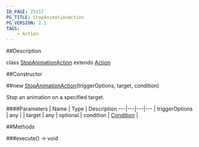 ```yaml
---
ID_PAGE: 25157
PG_TITLE: StopAnimationAction
PG_VERSION: 2.1
TAGS:
    - Action
---
```

##Description

class [StopAnimationAction](/classes/2.2-alpha/StopAnimationAction) extends [Action](/classes/2.2-alpha/Action)



##Constructor

##new [StopAnimationAction](/classes/2.2-alpha/StopAnimationAction)(triggerOptions, target, condition)

Stop an animation on a specified target.

####Parameters
 | Name | Type | Description
---|---|---|---
 | triggerOptions | any | 
 | target | any | 
optional | condition | [Condition](/classes/2.2-alpha/Condition) | 

##Methods

###execute() &rarr; void


